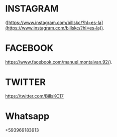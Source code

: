 ---
---

# INSTAGRAM 


([https://www.instagram.com/billskc/?hl=es-la](https://www.instagram.com/billskc/?hl=es-la)).

# FACEBOOK
https://www.facebook.com/manuel.montalvan.92/).

# TWITTER
https://twitter.com/BillsKC17

# Whatsapp
+593969183913
